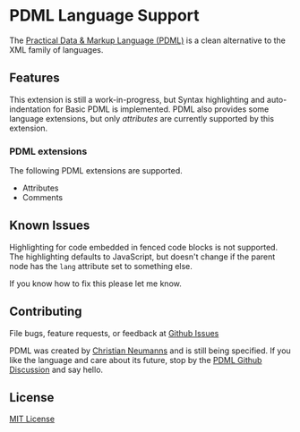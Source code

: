 # PDML Language Support

The [Practical Data & Markup Language (PDML)](https://pdml-lang.github.io/) is a clean alternative to the XML family of languages.

## Features

This extension is still a work-in-progress, but Syntax highlighting and auto-indentation for Basic PDML is implemented. PDML also provides some language extensions, but only *attributes* are currently supported by this extension.

### PDML extensions

The following PDML extensions are supported.

- Attributes
- Comments

## Known Issues

Highlighting for code embedded in fenced code blocks is not supported. The highlighting defaults to JavaScript, but doesn't change if the parent node has the `lang` attribute set to something else.

If you know how to fix this please let me know.

## Contributing

File bugs, feature requests, or feedback at [Github Issues](https://github.com/slanden/vscode-pdml/issues)

PDML was created by [Christian Neumanns](https://github.com/pdml-lang) and is still being specified. If you like the language and care about its future, stop by the [PDML Github Discussion](https://github.com/pdml-lang/basic-specification/discussions) and say hello.


## License

[MIT License](LICENSE)
